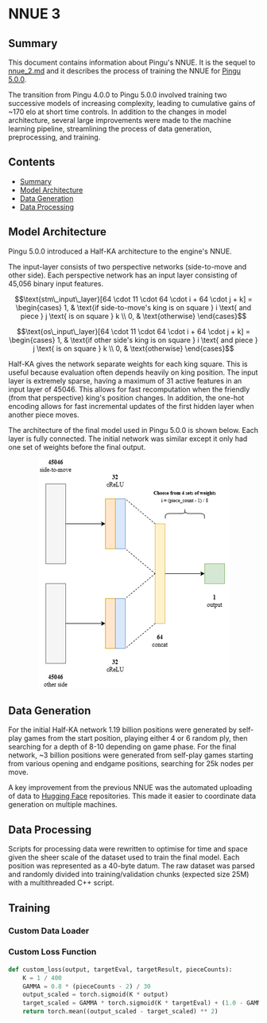 # NNUE 3

## Summary

This document contains information about Pingu's NNUE. It is the sequel to [nnue_2.md](/docs/nnue_2.md) and it describes the process of training the NNUE for [Pingu 5.0.0](https://github.com/WillChing01/Pingu/releases/tag/v5.0.0).

The transition from Pingu 4.0.0 to Pingu 5.0.0 involved training two successive models of increasing complexity, leading to cumulative gains of ~170 elo at short time controls. In addition to the changes in model architecture, several large improvements were made to the machine learning pipeline, streamlining the process of data generation, preprocessing, and training.

## Contents

- [Summary](#summary)
- [Model Architecture](#model-architecture)
- [Data Generation](#data-generation)
- [Data Processing](#data-processing)

## Model Architecture

Pingu 5.0.0 introduced a Half-KA architecture to the engine's NNUE.

The input-layer consists of two perspective networks (side-to-move and other side). Each perspective network has an input layer consisting of 45,056 binary input features.

```math
\text{stm\_input\_layer}[64 \cdot 11 \cdot 64 \cdot i + 64 \cdot j + k] =
\begin{cases}
1, & \text{if side-to-move's king is on square } i \text{ and piece } j \text{ is on square } k \\
0, & \text{otherwise}
\end{cases}
```

```math
\text{os\_input\_layer}[64 \cdot 11 \cdot 64 \cdot i + 64 \cdot j + k] =
\begin{cases}
1, & \text{if other side's king is on square } i \text{ and piece } j \text{ is on square } k \\
0, & \text{otherwise}
\end{cases}
```

Half-KA gives the network separate weights for each king square. This is useful because evaluation often depends heavily on king position. The input layer is extremely sparse, having a maximum of 31 active features in an input layer of 45046. This allows for fast recomputation when the friendly (from that perspective) king's position changes. In addition, the one-hot encoding allows for fast incremental updates of the first hidden layer when another piece moves.

The architecture of the final model used in Pingu 5.0.0 is shown below. Each layer is fully connected. The initial network was similar except it only had one set of weights before the final output.

<div align="center">
    <img src="img/nnue_architecture.png"/>
</div>

## Data Generation

For the initial Half-KA network 1.19 billion positions were generated by self-play games from the start position, playing either 4 or 6 random ply, then searching for a depth of 8-10 depending on game phase. For the final network, ~3 billion positions were generated from self-play games starting from various opening and endgame positions, searching for 25k nodes per move.

A key improvement from the previous NNUE was the automated uploading of data to [Hugging Face](https://huggingface.co/) repositories. This made it easier to coordinate data generation on multiple machines.

## Data Processing

Scripts for processing data were rewritten to optimise for time and space given the sheer scale of the dataset used to train the final model. Each position was represented as a 40-byte datum. The raw dataset was parsed and randomly divided into training/validation chunks (expected size 25M) with a multithreaded C++ script.

## Training

### Custom Data Loader

### Custom Loss Function

```python
def custom_loss(output, targetEval, targetResult, pieceCounts):
    K = 1 / 400
    GAMMA = 0.8 * (pieceCounts - 2) / 30
    output_scaled = torch.sigmoid(K * output)
    target_scaled = GAMMA * torch.sigmoid(K * targetEval) + (1.0 - GAMMA) * targetResult
    return torch.mean((output_scaled - target_scaled) ** 2)
```
